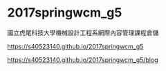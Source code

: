 # 2017springwcm_g5
國立虎尾科技大學機械設計工程系網際內容管理課程倉儲

https://s40523140.github.io/2017springwcm_g5

https://s40523140.github.io/2017springwcm_g5/blog
